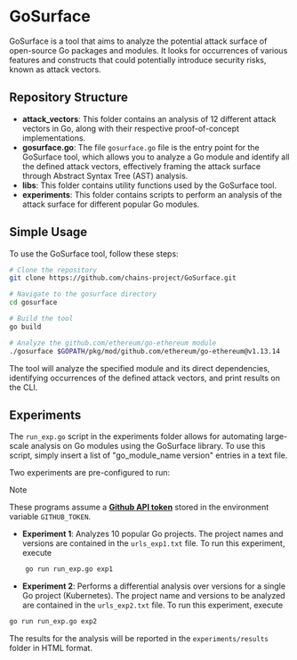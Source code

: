 # GoSurface

GoSurface is a tool that aims to analyze the potential attack surface of open-source Go packages and modules. It looks for occurrences of various features and constructs that could potentially introduce security risks, known as attack vectors.

## Repository Structure

- **attack_vectors**: This folder contains an analysis of 12 different attack vectors in Go, along with their respective proof-of-concept implementations.
- **gosurface.go**: The file `gosurface.go` file is the entry point for the GoSurface tool, which allows you to analyze a Go module and identify all the defined attack vectors, effectively framing the attack surface through Abstract Syntax Tree (AST) analysis.
- **libs**: This folder contains utility functions used by the GoSurface tool.
- **experiments**: This folder contains scripts to perform an analysis of the attack surface for different popular Go modules.

## Simple Usage
To use the GoSurface tool, follow these steps:

```bash
# Clone the repository
git clone https://github.com/chains-project/GoSurface.git

# Navigate to the gosurface directory
cd gosurface

# Build the tool
go build

# Analyze the github.com/ethereum/go-ethereum module
./gosurface $GOPATH/pkg/mod/github.com/ethereum/go-ethereum@v1.13.14

```
The tool will analyze the specified module and its direct dependencies,
identifying occurrences of the defined attack vectors, and print results on the CLI.


## Experiments
The `run_exp.go` script in the experiments folder allows for automating large-scale analysis on Go modules using the GoSurface library. To use this script, simply insert a list of "go_module_name version" entries in a text file.

Two experiments are pre-configured to run:

>[!NOTE]
>These programs assume a [**Github API token**](https://docs.github.com/en/authentication/keeping-your-account-and-data-secure/managing-your-personal-access-tokens) stored in the environment variable `GITHUB_TOKEN`.


- **Experiment 1**: Analyzes 10 popular Go projects. The project names and versions are contained in the `urls_exp1.txt` file. To run this experiment, execute 

```bash
    go run run_exp.go exp1
```

- **Experiment 2**: Performs a differential analysis over versions for a single Go project (Kubernetes). The project name and versions to be analyzed are contained in the `urls_exp2.txt` file. To run this experiment, execute 

```bash
go run run_exp.go exp2
```

The results for the analysis will be reported in the `experiments/results` folder in HTML format.
 
